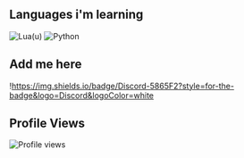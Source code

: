 ## Languages i'm learning
![Lua(u)](https://img.shields.io/badge/Lua-2C2D72?style=for-the-badge&logo=lua&logoColor=white)
![Python](https://img.shields.io/badge/Python-3776AB?style=for-the-badge&logo=python&logoColor=white)

## Add me here
!https://img.shields.io/badge/Discord-5865F2?style=for-the-badge&logo=Discord&logoColor=white

## Profile Views
![Profile views](https://komarev.com/ghpvc/?username=elmarco12&color=blue)
